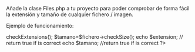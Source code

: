 Añade la clase Files.php a tu proyecto para poder comprobar de forma fácil la extensión y tamaño de cualquier fichero / imagen.

Ejemplo de funcionamiento:

<?php
require ('Files.php');
//1000000 = 1 MB
$fichero = new Files("test_image.jpeg",1000000,"pdf,jpeg,png");

$extension=$fichero->checkExtensions();
$tamano=$fichero->checkSize();

echo $extension; // return true if is correct
echo $tamano; //return true if is correct
?>
